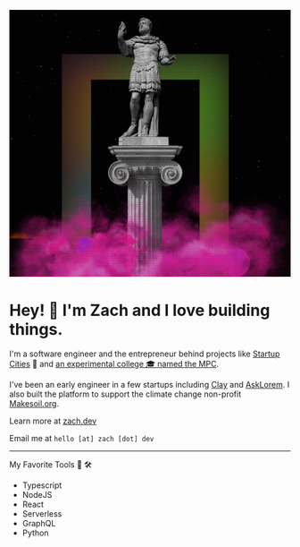 ![screenshot of zach.dev](https://github.com/zcaceres/zcaceres/blob/master/screenshot.png)

# Hey! 👋 I'm Zach and I love building things.

I'm a software engineer and the entrepreneur behind projects like [Startup Cities](https://perma.cc/BGG5-HBXW) 🌆 and [an experimental college 🎓 named the MPC](https://mpc.ufm.edu/).

I've been an early engineer in a few startups including [Clay](https://www.clay.run) and [AskLorem](https://www.asklorem.com). I also built the platform to support the climate change non-profit [Makesoil.org](https://www.makesoil.org).

Learn more at [zach.dev](https://www.zach.dev)

Email me at `hello [at] zach [dot] dev`

_____

My Favorite Tools 🧰 🛠️
- Typescript
- NodeJS
- React
- Serverless
- GraphQL
- Python
